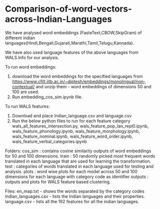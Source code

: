 # Comparison-of-word-vectors-across-Indian-Languages

We have analysed word embeddings (FasteText,CBOW,SkipGram) of different indian languages(Hindi,Bengali,Gujarati,Marathi,Tamil,Telugu,Kannada).

We have also used language features of the above languages from WALS.Info for our analysis.


To run word embeddings:

1) download the word embeddings for the specified languages from https://www.cfilt.iitb.ac.in/~diptesh/embeddings/monolingual/non-contextual/ and unzip them - word embeddings of dimensions 50 and 100 are used. 
2) Run embedding_cos_sim.ipynb file.


To run WALS features:
1) Download and place Indian_language.csv and language.csv
2) Run the below python files to run for each feature category
  wals_all_features_intersection.py,
  wals_feature_pop_lan_repl0.ipynb,
  wals_feature_phonology.ipynb,
  wals_feature_morphology.ipynb,
  wals_feature_nominal.ipynb,
  wals_feature_word_order.ipynb,
  wals_feature_verbal_categories.ipynb




Folders: 
cos_sim : contains cosine similarity outputs of word embeddings for 50 and 100 dimensions.
train   : 50 randomly picked most frequent words translated in each language that are used for learning the transformation.
test    : categories of words translated in each language used for testing and analysis.
plots   : word wise plots for each model across 50 and 100 dimensions for each language with category code as identifier
outputs : outputs and plots for WALS feature based clustering.  

Files:
en_map.txt - shows the words separated by the category codes
Indian_languages.csv - lists the Indian languages and their properties.
language.csv - lists all the 192 features for all the indian languages.
